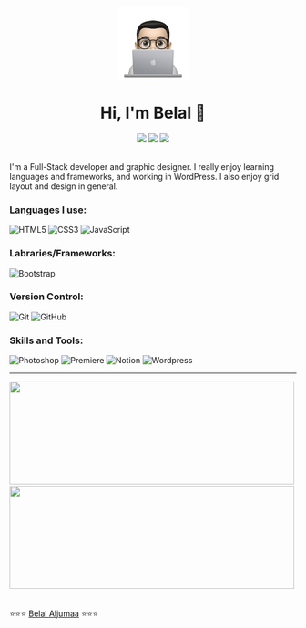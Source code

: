 <p align="center">
  <img src="https://github.com/Belal-Aljumaa/Belal-Aljumaa/blob/main/profile-img.png" width="25%"/>
</p>

<h1 align="center">Hi, I'm Belal 👋</h1>

<div align="center">
  <a href="tel:+4917674581445" target="_blank"><img src="https://img.shields.io/badge/WhatsApp-25D366?style=for-the-badge&logo=whatsapp&logoColor=white"></a>
  <a href ="mailto:belal.aljumaa@gmail.com"><img src="https://img.shields.io/badge/-Gmail-%23333?style=for-the-badge&logo=gmail&logoColor=white" target="_blank"></a>
  <a href="hhttps://www.linkedin.com/in/belal-aljumaa/" target="_blank"><img src="https://img.shields.io/badge/-LinkedIn-%230077B5?style=for-the-badge&logo=linkedin&logoColor=white" target="_blank"></a> 
</div>  
 
 <br>
<p>I'm a Full-Stack developer and graphic designer. I really enjoy learning languages and frameworks, and working in WordPress. I also enjoy grid layout and design in general.</p>

### Languages I use:

![HTML5](https://img.shields.io/badge/html5-%23E34F26.svg?style=for-the-badge&logo=html5&logoColor=white)
![CSS3](https://img.shields.io/badge/css3-%231572B6.svg?style=for-the-badge&logo=css3&logoColor=white)
![JavaScript](https://img.shields.io/badge/JavaScript-F7DF1E?style=for-the-badge&logo=javascript&logoColor=black)

### Labraries/Frameworks:

![Bootstrap](https://img.shields.io/badge/bootstrap-%23563D7C.svg?style=for-the-badge&logo=bootstrap&logoColor=white)

### Version Control:

![Git](https://img.shields.io/badge/git-%23F05033.svg?style=for-the-badge&logo=git&logoColor=white)
![GitHub](https://img.shields.io/badge/github-%23121011.svg?style=for-the-badge&logo=github&logoColor=white)

### Skills and Tools:

![Photoshop](https://aleen42.github.io/badges/src/photoshop.svg)
![Premiere](https://aleen42.github.io/badges/src/premiere.svg)
![Notion](https://img.shields.io/badge/Notion-000000?style=for-the-badge&logo=notion&logoColor=white)
![Wordpress](https://img.shields.io/badge/Wordpress-21759B?style=for-the-badge&logo=wordpress&logoColor=white)
<br><hr>

<div align="left">
  <a href="https://github.com/Belal-Aljumaa">
  <img height="180em" width="500em" src="https://github-readme-stats.vercel.app/api?username=Belal-Aljumaa&show_icons=true&theme=dracula&include_all_commits=true&count_private=true"></a>
 <img height="180em" width="500em" src="https://github-readme-stats.vercel.app/api/top-langs/?username=Belal-Aljumaa&layout=compact&langs_count=7&theme=dracula">
</div>
  

<br>⭐️⭐️⭐️ [Belal Aljumaa](https://github.com/Belal-Aljumaa) ⭐️⭐️⭐️
